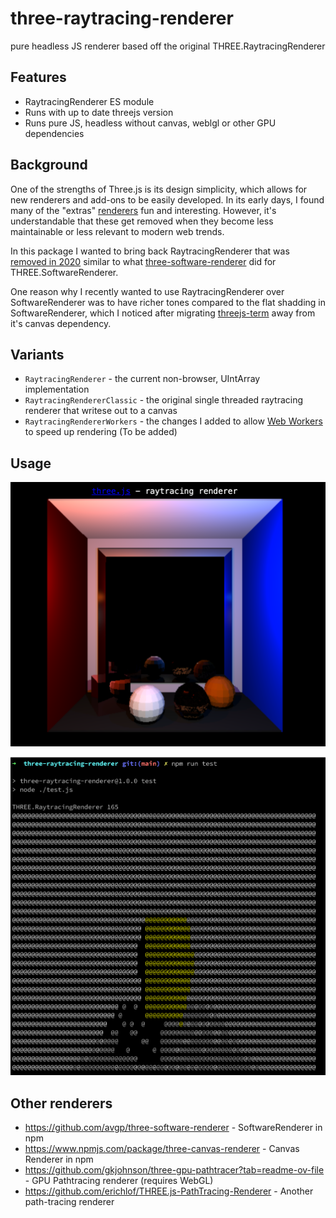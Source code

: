 # three-raytracing-renderer
pure headless JS renderer based off the original THREE.RaytracingRenderer

## Features
- RaytracingRenderer ES module
- Runs with up to date threejs version
- Runs pure JS, headless without canvas, weblgl or other GPU dependencies

## Background

One of the strengths of Three.js is its design simplicity, which allows for new renderers and add-ons to be easily developed. In its early days, I found many of the "extras" [renderers](https://x.com/BlurSpline/status/1801695203541324270) fun and interesting. However, it's understandable that these get removed when they become less maintainable or less relevant to modern web trends.

In this package I wanted to bring back RaytracingRenderer that was [removed in 2020](https://github.com/mrdoob/three.js/pull/18283) similar to what [three-software-renderer](https://www.npmjs.com/package/three-software-renderer) did for THREE.SoftwareRenderer.

One reason why I recently wanted to use RaytracingRenderer over SoftwareRenderer was to have richer tones compared to the flat shadding in SoftwareRenderer, which I noticed after migrating [threejs-term](https://www.npmjs.com/package/threejs-term) away from it's canvas dependency.

## Variants
- `RaytracingRenderer` - the current non-browser, UIntArray implementation
- `RaytracingRendererClassic` - the original single threaded raytracing renderer that writese out to a canvas
- `RaytracingRendererWorkers` - the changes I added to allow [Web Workers](https://github.com/mrdoob/three.js/pull/7671) to speed up rendering (To be added)

## Usage
![browser-test](screenshots/browser-test.png)

![terminal-test](screenshots/terminal-test.png)


## Other renderers
- https://github.com/avgp/three-software-renderer - SoftwareRenderer in npm
- https://www.npmjs.com/package/three-canvas-renderer  - Canvas Renderer in npm
- https://github.com/gkjohnson/three-gpu-pathtracer?tab=readme-ov-file - GPU Pathtracing renderer (requires WebGL)
- https://github.com/erichlof/THREE.js-PathTracing-Renderer - Another path-tracing renderer
